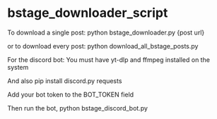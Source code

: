 # bstage_downloader_script

To download a single post:
python bstage_downloader.py {post url}

or to download every post:
python download_all_bstage_posts.py

For the discord bot:
You must have yt-dlp and ffmpeg installed on the system

And also pip install discord.py requests

Add your bot token to the BOT_TOKEN field

Then run the bot, python bstage_discord_bot.py
